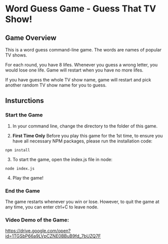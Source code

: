 # Word Guess Game - Guess That TV Show!

## Game Overview

This is a word guess command-line game. The words are names of popular TV shows.

For each round, you have 8 lifes. Whenever you guess a wrong letter, you would lose one life. Game will restart when you have no more lifes.

If you have guess the whole TV show name, game will restart and pick another random TV show name for you to guess.


## Insturctions

### Start the Game

1. In your command line, change the directory to the folder of this game.

2. **First Time Only** Before you play this game for the 1st time, to ensure you have all necessary NPM packages, please run the installation code:

```
npm install
```

3. To start the game, open the index.js file in node:
```
node index.js
```
4. Play the game!

### End the Game

The game restarts whenever you win or lose. However, to quit the game at any time, you can enter ctrl+C to leave node.

### Video Demo of the Game:
https://drive.google.com/open?id=1TGSbP66a9LVpCZNE0BBuB9fd_7bUZQ7F